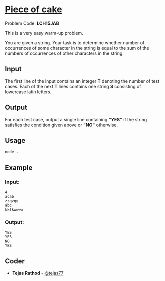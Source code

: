 
# [Piece of cake](https://www.codechef.com/problems/LCH15JAB)
Problem Code: **LCH15JAB**

This is a very easy warm-up problem.

You are given a string. Your task is to determine whether number of occurrences of some character in the string is equal to the sum of the numbers of occurrences of other characters in the string.

## Input

The first line of the input contains an integer **T** denoting the number of test cases. Each of the next **T** lines contains one string **S** consisting of lowercase latin letters.

## Output

For each test case, output a single line containing **"YES"** if the string satisfies the condition given above or **"NO"** otherwise.

## Usage
```sh
node .
```
## Example
### Input:
```
4
acab
zzqzqq
abc
kklkwwww
```
### Output:
```
YES
YES
NO
YES
```

## Coder

* **Tejas Rathod** - [@tejas77](https://github.com/tejas77)
